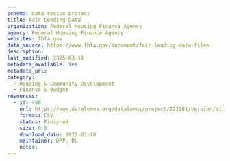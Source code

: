 ```yaml
---
schema: data_rescue_project 
title: Fair Lending Data
organization: Federal Housing Finance Agency
agency: Federal Housing Finance Agency
websites: fhfa.gov
data_source: https://www.fhfa.gov/document/fair-lending-data-files
description: 
last_modified: 2025-03-11
metadata_available: Yes
metadata_url: 
category:
  - Housing & Community Development 
  - Finance & Budget 
resources:
  - id: 408
    url: https://www.datalumos.org/datalumos/project/222281/version/V1/view
    format: CSV
    status: Finished
    size: 0.0
    download_date: 2025-03-10
    maintainer: DRP, DL
    notes: 
---
```

